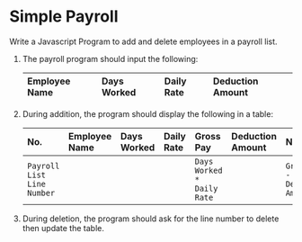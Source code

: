 # Simple Payroll

Write a Javascript Program to add and delete employees in a payroll list.

1. The payroll program should input the following:

    | Employee Name | Days Worked | Daily Rate | Deduction Amount |
    | :------------ | :---------- | :--------- | :--------------- |

2. During addition, the program should display the following in a table:

    | No.                        | Employee Name | Days Worked | Daily Rate | Gross Pay                  | Deduction Amount | Net Pay                        |
    | :------------------------- | :------------ | :---------- | :--------- | :------------------------- | :--------------- | :----------------------------- |
    | `Payroll List Line Number` |               |             |            | `Days Worked * Daily Rate` |                  | `Gross Pay - Deduction Amount` |

3. During deletion, the program should ask for the line number to delete then update the table.
